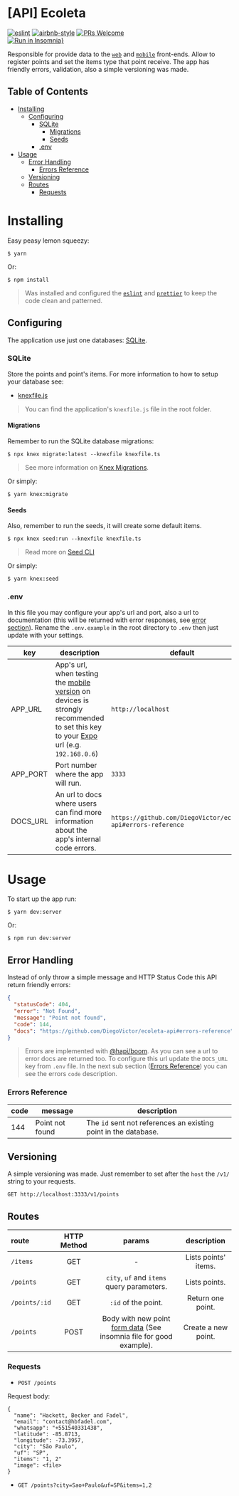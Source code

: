 # [API] Ecoleta
[![eslint](https://img.shields.io/badge/eslint-6.8.0-4b32c3?style=flat-square&logo=eslint)](https://eslint.org/)
[![airbnb-style](https://flat.badgen.net/badge/style-guide/airbnb/ff5a5f?icon=airbnb)](https://github.com/airbnb/javascript)
[![PRs Welcome](https://img.shields.io/badge/PRs-welcome-brightgreen.svg?style=flat-square)](http://makeapullrequest.com)<br>
[![Run in Insomnia}](https://insomnia.rest/images/run.svg)](https://insomnia.rest/run/?label=Ecoleta&uri=https%3A%2F%2Fraw.githubusercontent.com%2FDiegoVictor%2Fbethehero%2Fmaster%2Fapi%2FInsomnia_2020-06-06.json)


Responsible for provide data to the [`web`](https://github.com/DiegoVictor/ecoleta-web) and [`mobile`](https://github.com/DiegoVictor/ecoleta-app) front-ends. Allow to register points and set the items type that point receive. The app has friendly errors, validation, also a simple versioning was made.

## Table of Contents
* [Installing](#installing)
  * [Configuring](#configuring)
    * [SQLite](#sqlite)
      * [Migrations](#migrations)
      * [Seeds](#seeds)
    * [.env](#env)
* [Usage](#usage)
  * [Error Handling](#error-handling)
    * [Errors Reference](#errors-reference)
  * [Versioning](#versioning)
  * [Routes](#routes)
    * [Requests](#requests)

# Installing
Easy peasy lemon squeezy:
```
$ yarn
```
Or:
```
$ npm install
```
> Was installed and configured the [`eslint`](https://eslint.org/) and [`prettier`](https://prettier.io/) to keep the code clean and patterned.

## Configuring
The application use just one databases: [SQLite](https://www.sqlite.org/index.html).

### SQLite
Store the points and point's items. For more information to how to setup your database see:
* [knexfile.js](http://knexjs.org/#knexfile)
> You can find the application's `knexfile.js` file in the root folder.

#### Migrations
Remember to run the SQLite database migrations:
```
$ npx knex migrate:latest --knexfile knexfile.ts
```
> See more information on [Knex Migrations](http://knexjs.org/#Migrations).

Or simply:
```
$ yarn knex:migrate
```

#### Seeds
Also, remember to run the seeds, it will create some default items.
```
$ npx knex seed:run --knexfile knexfile.ts
```
> Read more on [Seed CLI](http://knexjs.org/#Seeds-CLI)

Or simply:
```
$ yarn knex:seed
```

### .env
In this file you may configure your app's url and port, also a url to documentation (this will be returned with error responses, see [error section](#error-handling)). Rename the `.env.example` in the root directory to `.env` then just update with your settings.

|key|description|default
|---|---|---
|APP_URL|App's url, when testing the [mobile version](https://github.com/DiegoVictor/ecoleta-app) on devices is strongly recommended to set this key to your [Expo](https://docs.expo.io/) url (e.g. `192.168.0.6`)|`http://localhost`
|APP_PORT|Port number where the app will run.|`3333`
|DOCS_URL|An url to docs where users can find more information about the app's internal code errors.|`https://github.com/DiegoVictor/ecoleta-api#errors-reference`

# Usage
To start up the app run:
```
$ yarn dev:server
```
Or:
```
$ npm run dev:server
```

## Error Handling
Instead of only throw a simple message and HTTP Status Code this API return friendly errors:
```json
{
  "statusCode": 404,
  "error": "Not Found",
  "message": "Point not found",
  "code": 144,
  "docs": "https://github.com/DiegoVictor/ecoleta-api#errors-reference"
}
```
> Errors are implemented with [@hapi/boom](https://github.com/hapijs/boom).
> As you can see a url to error docs are returned too. To configure this url update the `DOCS_URL` key from `.env` file.
> In the next sub section ([Errors Reference](#errors-reference)) you can see the errors `code` description.

### Errors Reference
|code|message|description
|---|---|---
|144|Point not found|The `id` sent not references an existing point in the database.

## Versioning
A simple versioning was made. Just remember to set after the `host` the `/v1/` string to your requests.
```
GET http://localhost:3333/v1/points
```

## Routes
|route|HTTP Method|params|description
|:---|:---:|:---:|:---:
|`/items`|GET| - |Lists points' items.
|`/points`|GET|`city`, `uf` and `items` query parameters.|Lists points.
|`/points/:id`|GET|`:id` of the point.|Return one point.
|`/points`|POST|Body with new point [form data](https://developer.mozilla.org/docs/Web/API/FormData) (See insomnia file for good example).|Create a new point.

### Requests
* `POST /points`

Request body:
```multipart
{
  "name": "Hackett, Becker and Fadel",
  "email": "contact@hbfadel.com",
  "whatsapp": "+551540331438",
  "latitude": -85.8713,
  "longitude": -73.3957,
  "city": "São Paulo",
  "uf": "SP",
  "items": "1, 2"
  "image": <file>
}
```

* `GET /points?city=Sao+Paulo&uf=SP&items=1,2`
